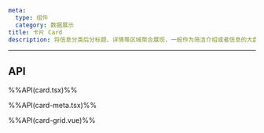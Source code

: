 ```yaml
meta:
  type: 组件
  category: 数据展示
title: 卡片 Card
description: 将信息分类后分标题、详情等区域聚合展现，一般作为简洁介绍或者信息的大盘和入口。
```
---

<!--@include: ./__demo__/basic.md-->

<!--@include: ./__demo__/hoverable.md-->

<!--@include: ./__demo__/bordered.md-->

<!--@include: ./__demo__/content.md-->

<!--@include: ./__demo__/meta.md-->

<!--@include: ./__demo__/row.md-->

<!--@include: ./__demo__/grid.md-->

<!--@include: ./__demo__/inner.md-->

<!--@include: ./__demo__/actions.md-->

## API

%%API(card.tsx)%%

%%API(card-meta.tsx)%%

%%API(card-grid.vue)%%
